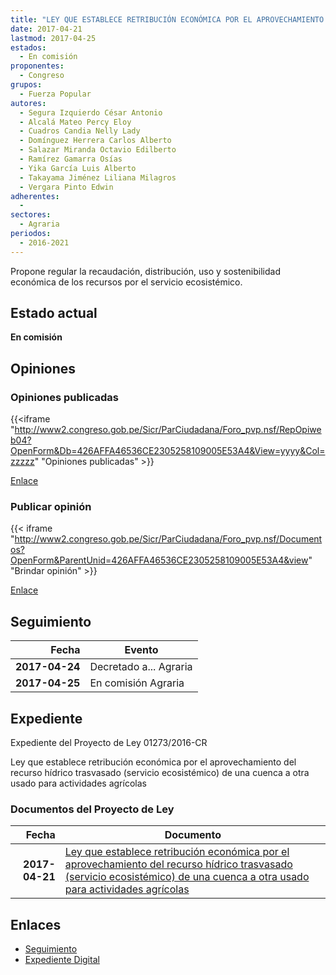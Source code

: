 ```yaml
---
title: "LEY QUE ESTABLECE RETRIBUCIÓN ECONÓMICA POR EL APROVECHAMIENTO DEL RECURSO HÍDRICO TRASVASADO (SERVICIO ECOSISTÉMICO) DE UNA CUENCA A OTRA USADO PARA ACTIVIDADES AGRICOLAS"
date: 2017-04-21
lastmod: 2017-04-25
estados: 
  - En comisión
proponentes: 
  - Congreso
grupos: 
  - Fuerza Popular
autores: 
  - Segura Izquierdo César Antonio
  - Alcalá Mateo Percy Eloy
  - Cuadros Candia Nelly Lady
  - Domínguez Herrera Carlos Alberto
  - Salazar Miranda Octavio Edilberto
  - Ramírez Gamarra Osías
  - Yika García Luis Alberto
  - Takayama Jiménez Liliana Milagros
  - Vergara Pinto Edwin
adherentes: 
  - 
sectores: 
  - Agraria
periodos: 
  - 2016-2021
---
```


Propone regular la recaudación, distribución, uso y sostenibilidad económica de los recursos por el servicio ecosistémico.


## Estado actual

**En comisión**

## Opiniones

### Opiniones publicadas

{{<iframe "http://www2.congreso.gob.pe/Sicr/ParCiudadana/Foro_pvp.nsf/RepOpiweb04?OpenForm&Db=426AFFA46536CE2305258109005E53A4&View=yyyy&Col=zzzzz" "Opiniones publicadas" >}}

[Enlace](http://www2.congreso.gob.pe/Sicr/ParCiudadana/Foro_pvp.nsf/RepOpiweb04?OpenForm&Db=426AFFA46536CE2305258109005E53A4&View=yyyy&Col=zzzzz)
### Publicar opinión

{{< iframe "http://www2.congreso.gob.pe/Sicr/ParCiudadana/Foro_pvp.nsf/Documentos?OpenForm&ParentUnid=426AFFA46536CE2305258109005E53A4&view" "Brindar opinión" >}}

[Enlace](http://www2.congreso.gob.pe/Sicr/ParCiudadana/Foro_pvp.nsf/Documentos?OpenForm&ParentUnid=426AFFA46536CE2305258109005E53A4&view)

## Seguimiento

| Fecha | Evento |
|------:|--------|
| **2017-04-24** | Decretado a... Agraria|
| **2017-04-25** | En comisión Agraria|


## Expediente

Expediente del Proyecto de Ley 01273/2016-CR

Ley que establece retribución económica por el aprovechamiento del recurso hídrico trasvasado (servicio ecosistémico) de una cuenca a otra usado para actividades agrícolas


### Documentos del Proyecto de Ley

| Fecha | Documento |
|------:|--------|
| **2017-04-21** | [Ley que establece retribución económica por el aprovechamiento del recurso hídrico trasvasado (servicio ecosistémico) de una cuenca a otra usado para actividades agrícolas](http://www.leyes.congreso.gob.pe/Documentos/2016_2021/Proyectos_de_Ley_y_de_Resoluciones_Legislativas/PL0127320170421.PDF) |

## Enlaces 

- [Seguimiento](http://www2.congreso.gob.pe/Sicr/TraDocEstProc/CLProLey2016.nsf/f7fff46988ca05b1052578e100829cc7/978494a925def9f40525810900603d10?OpenDocument)
- [Expediente Digital](http://www2.congreso.gob.pehttp://www2.congreso.gob.pe/Sicr/TraDocEstProc/CLProLey2016.nsf/f7fff46988ca05b1052578e100829cc7/978494a925def9f40525810900603d10?OpenDocument&Click=05257FB7005EB655.eb71d0cf91d8294e05256cdf006b5706/$Body/0.1C6C)
